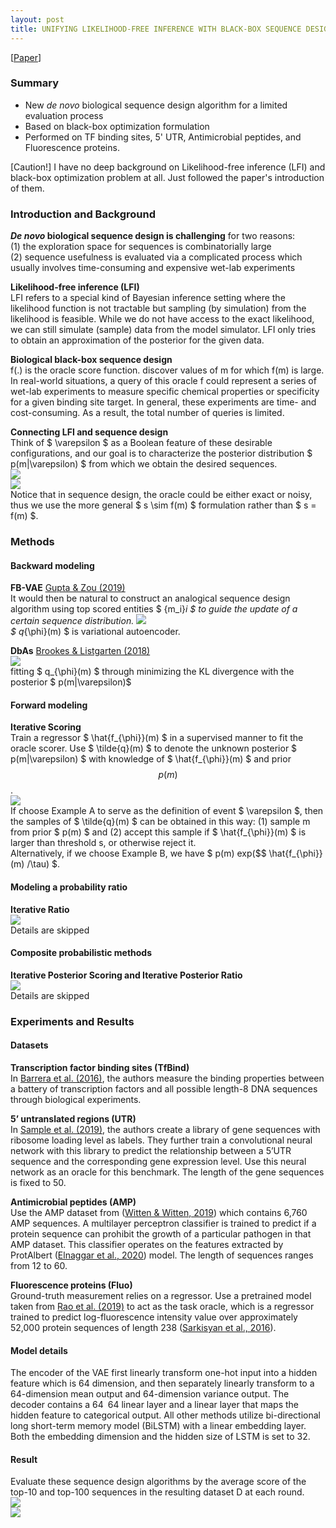 ```yaml
---
layout: post
title: UNIFYING LIKELIHOOD-FREE INFERENCE WITH BLACK-BOX SEQUENCE DESIGN AND BEYOND
---
```

[[Paper](https://arxiv.org/abs/2110.03372)]
### Summary
- New *de novo* biological sequence design algorithm for a limited evaluation process
- Based on black-box optimization formulation
- Performed on TF binding sites, 5' UTR, Antimicrobial peptides, and Fluorescence proteins.

[Caution!] I have no deep background on Likelihood-free inference (LFI) and black-box optimization problem at all. Just followed the paper's introduction of them.

### Introduction and Background
<b>*De novo* biological sequence design is challenging</b> for two reasons: \
(1) the exploration space for sequences is combinatorially large \
(2) sequence usefulness is evaluated via a complicated process which usually involves time-consuming and expensive wet-lab experiments

<b>Likelihood-free inference (LFI)</b> \
LFI refers to a special kind of Bayesian inference setting where the likelihood function is not tractable but sampling (by simulation) from the likelihood is feasible.
While we do not have access to the exact likelihood, we can still simulate (sample) data  from the model simulator. LFI only tries to obtain an approximation of the posterior for the given data.

<b>Biological black-box sequence design</b> \
f(.) is the oracle score function. discover values of m for which f(m) is large. \
In real-world situations, a query of this oracle f could represent a series of wet-lab experiments to measure specific chemical properties or specificity for a given binding site target. In general, these experiments are time- and cost-consuming. As a result, the total number of queries is limited.

<b> Connecting LFI and sequence design </b> \
Think of $ \varepsilon $ as a Boolean feature of these desirable configurations, and our goal is to characterize the posterior distribution $ p(m|\varepsilon) $ from which we obtain the desired sequences. \
<img src="../papers/UNIFYING LIKELIHOOD-FREE INFERENCE WITH BLACK-BOX SEQUENCE DESIGN AND BEYOND/fig1-1.png"> \
<img src="../papers/UNIFYING LIKELIHOOD-FREE INFERENCE WITH BLACK-BOX SEQUENCE DESIGN AND BEYOND/fig1-2.png"> \
Notice that in sequence design, the oracle could be either exact or noisy, thus we use the more general $ s \sim f(m) $ formulation rather than $ s = f(m) $.

### Methods
#### Backward modeling
<b>FB-VAE</b> [Gupta & Zou (2019)](https://www.nature.com/articles/s42256-019-0017-4) \
It would then be natural to construct an analogical sequence design algorithm using top scored entities $ \{m_i\}_i $ to guide the update of a certain sequence distribution.
<img src="../papers/UNIFYING LIKELIHOOD-FREE INFERENCE WITH BLACK-BOX SEQUENCE DESIGN AND BEYOND/fig2.png"> \
$ q_{\phi}(m) $ is variational autoencoder. 

<b>DbAs</b> [Brookes & Listgarten (2018)](https://arxiv.org/abs/1810.03714) \
<img src="../papers/UNIFYING LIKELIHOOD-FREE INFERENCE WITH BLACK-BOX SEQUENCE DESIGN AND BEYOND/fig3.png"> \
fitting $ q_{\phi}(m) $ through minimizing the KL divergence with the posterior $ p(m|\varepsilon)$

#### Forward modeling
<b>Iterative Scoring</b> \
Train a regressor $ \hat{f_{\phi}}(m) $ in a supervised manner to fit the oracle scorer. Use $ \tilde{q}(m) $ to denote the unknown posterior $ p(m|\varepsilon) $
with knowledge of $ \hat{f_{\phi}}(m) $ and prior $$ p(m) $$. \
<img src="../papers/UNIFYING LIKELIHOOD-FREE INFERENCE WITH BLACK-BOX SEQUENCE DESIGN AND BEYOND/fig4.png"> \
If choose Example A to serve as the definition of event $ \varepsilon $, then the samples of $ \tilde{q}(m) $ can be obtained in this way: (1) sample m from prior $ p(m) $ and (2) accept this sample if $ \hat{f_{\phi}}(m) $ is larger than threshold s, or otherwise reject it. \
Alternatively, if we choose Example B, we have $ p(m) exp($$ \hat{f_{\phi}}(m) /\tau) $.

#### Modeling a probability ratio
<b>Iterative Ratio</b> \
<img src="../papers/UNIFYING LIKELIHOOD-FREE INFERENCE WITH BLACK-BOX SEQUENCE DESIGN AND BEYOND/fig5.png"> \
Details are skipped

#### Composite probabilistic methods
<b>Iterative Posterior Scoring and Iterative Posterior Ratio</b> \
<img src="../papers/UNIFYING LIKELIHOOD-FREE INFERENCE WITH BLACK-BOX SEQUENCE DESIGN AND BEYOND/fig6.png"> \
Details are skipped

### Experiments and Results
#### Datasets
<b>Transcription factor binding sites (TfBind)</b> \
In [Barrera et al. (2016)](https://www.science.org/doi/10.1126/science.aad2257), the authors measure the binding properties between a battery of transcription factors and all possible length-8 DNA sequences through biological experiments.

<b>5’ untranslated regions (UTR)</b> \
In [Sample et al. (2019)](https://www.nature.com/articles/s41587-019-0164-5), the authors create a library of gene sequences with ribosome loading level as labels. They further train a convolutional neural network with this library to predict the relationship between a 5’UTR sequence and the corresponding gene expression level. Use this neural network as an oracle for this benchmark. The length of the gene sequences is fixed to 50.

<b>Antimicrobial peptides (AMP)</b> \
Use the AMP dataset from ([Witten & Witten, 2019](https://www.biorxiv.org/content/10.1101/692681v1)) which contains 6,760 AMP sequences. A multilayer perceptron classifier is trained to predict if a protein sequence can prohibit the growth of a particular pathogen in that AMP dataset. This classifier operates on the features extracted by ProtAlbert ([Elnaggar et al., 2020](https://arxiv.org/abs/2007.06225)) model. The length of sequences ranges from 12 to 60.

<b>Fluorescence proteins (Fluo)</b> \
Ground-truth measurement relies on a regressor. Use a pretrained model taken from [Rao et al. (2019)](https://arxiv.org/abs/1906.08230) to act as the task oracle, which is a regressor trained to predict log-fluorescence intensity value over approximately 52,000 protein sequences of length 238 ([Sarkisyan et al., 2016](https://www.nature.com/articles/nature17995)).

#### Model details
The encoder of the VAE first linearly transform one-hot input into a hidden feature which is 64 dimension, and then separately linearly transform to a 64-dimension mean output and 64-dimension variance output. The decoder contains a 64 64 linear layer and a linear layer that maps the hidden feature to categorical output. All other methods utilize bi-directional long short-term memory model (BiLSTM) with a linear embedding layer. Both the embedding dimension and the hidden size of LSTM is set to 32.
#### Result
Evaluate these sequence design algorithms by the average score of the top-10 and top-100 sequences in the resulting dataset D at each round. \
<img src="../papers/UNIFYING LIKELIHOOD-FREE INFERENCE WITH BLACK-BOX SEQUENCE DESIGN AND BEYOND/fig7.png"> \
<img src="../papers/UNIFYING LIKELIHOOD-FREE INFERENCE WITH BLACK-BOX SEQUENCE DESIGN AND BEYOND/fig8.png">


